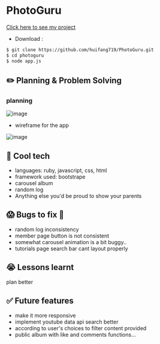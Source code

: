 # PhotoGuru


[Click here to see my project](https://photoguru.onrender.com/)
- Download :
```zsh
$ git clone https://github.com/huifang719/PhotoGuru.git
$ cd photoguru
$ node app.js
```

## :pencil2: Planning & Problem Solving
### planning
![image](https://user-images.githubusercontent.com/112321294/189789223-de6008ea-59fe-44ed-8c42-066dcbbca8c1.png)
- wireframe for the app

![image](https://user-images.githubusercontent.com/112321294/189789513-eab061be-6240-4738-8be2-6c2d4c5de411.png)

## :rocket: Cool tech
- languages: ruby, javascript, css, html
- framework used: bootstrape
- carousel album
- random log 
- Anything else you'd be proud to show your parents

## :scream: Bugs to fix :poop:
- random log inconsistency 
- member page button is not consistent 
- somewhat carousel animation is a bit buggy..
- tutorials page search bar cant layout properly

## :sob: Lessons learnt
plan better

## :white_check_mark: Future features
- make it more responsive 
- implement youtube data api search better
- according to user's choices to filter content provided
- public album with like and comments functions...

